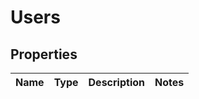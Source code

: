 
# Users

## Properties
Name | Type | Description | Notes
------------ | ------------- | ------------- | -------------



